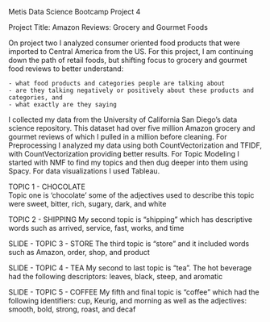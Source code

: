 Metis Data Science Bootcamp Project 4

Project Title: Amazon Reviews: Grocery and Gourmet Foods

On project two I analyzed consumer oriented food products that were imported to Central America from the US. For this project, I am continuing down the path of retail foods, but shifting focus to grocery and gourmet food reviews to better understand:

	- what food products and categories people are talking about
	- are they talking negatively or positively about these products and categories, and
	- what exactly are they saying 

I collected my data from the University of California San Diego’s data science repository. This dataset had over five million Amazon grocery and gourmet reviews of which I pulled in a million before cleaning. For Preprocessing I analyzed my data using both CountVectorization and TFIDF, with CountVectorization providing better results. For Topic Modeling I started with NMF to find my topics and then dug deeper into them using Spacy. For data visualizations I used Tableau.

TOPIC 1 - CHOCOLATE  
Topic one is ‘chocolate’ some of the adjectives used to describe this topic were sweet, bitter, rich, sugary, dark, and white

TOPIC 2 - SHIPPING 
My second topic is “shipping” which has descriptive words such as arrived, service, fast, works, and time 

SLIDE - TOPIC 3 - STORE 
The third topic is “store” and it included words such as Amazon, order, shop, and product

SLIDE - TOPIC 4 - TEA
My second to last topic is “tea”. The hot beverage had the following descriptors: leaves, black, steep, and aromatic

SLIDE - TOPIC 5 - COFFEE 
My fifth and final topic is “coffee” which had the following identifiers:  cup, Keurig, and morning as well as the adjectives: smooth, bold, strong, roast, and decaf  


